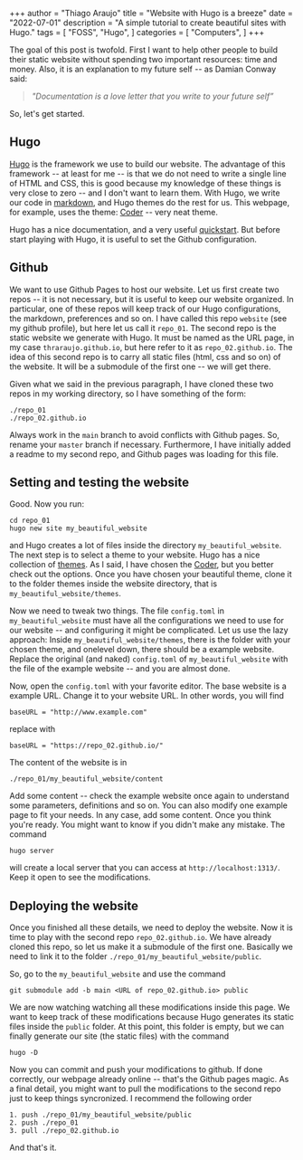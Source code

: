 +++
author = "Thiago Araujo"
title = "Website with Hugo is a breeze"
date = "2022-07-01"
description = "A simple tutorial to create beautiful sites with Hugo."
tags = [
    "FOSS", 
    "Hugo",
]
categories = [
    "Computers",
]
+++

The goal of this post is twofold. First I want to help other people to build their static website 
without spending two important resources: time and money. Also, it is an explanation to my future 
self -- as Damian Conway said: 
> _"Documentation is a love letter that you write to your future self”_

So, let's get started.

## Hugo 

[Hugo](https://gohugo.io/) is the framework we use to build our website. The advantage of this framework 
-- at least for me -- is that we do not need to write a single line of HTML and CSS, this is 
good because my knowledge of these things is very close to zero -- and I don't want to learn them. 
With Hugo, we write our code in [markdown](https://www.markdownguide.org/), and Hugo themes do 
the rest for us. This webpage, for example, uses the theme: 
[Coder](https://themes.gohugo.io/themes/hugo-coder/) -- very neat theme.

Hugo has a nice documentation, and a very useful 
[quickstart](https://gohugo.io/getting-started/quick-start/). But before start playing with 
Hugo, it is useful to set the Github configuration.

## Github 

We want to use Github Pages to host our website. Let us first create two repos -- it is not necessary, 
but it is useful to keep our website organized. In particular, one of these repos will keep 
track of our Hugo configurations, the markdown, preferences and so on. I have called this repo 
`website` (see my github profile), but here let us call it `repo_01`. The second repo is the static 
website we generate with Hugo. It must be named as the URL page, in my case `thraraujo.github.io`, but 
here refer to it as `repo_02.github.io`. The idea of this second repo is to carry all 
static files (html, css and so on) of the website. It will be a submodule of the first one -- we will 
get there. 

Given what we said in the previous paragraph, I have cloned these two repos in my working directory, so 
I have something of the form:

```
./repo_01 
./repo_02.github.io
```

Always work in the `main` branch to avoid conflicts with Github pages. So, rename your 
`master` branch if necessary. Furthermore, I have initially added a readme to my second repo, and Github pages
was loading for this file.

## Setting and testing the website

Good. Now you run:

```
cd repo_01
hugo new site my_beautiful_website
```

and Hugo creates a lot of files inside the directory `my_beautiful_website`. The next step is to 
select a theme to your website. Hugo has a nice collection of [themes](https://themes.gohugo.io/).
As I said, I have chosen the [Coder](https://themes.gohugo.io/themes/hugo-coder/), but you better 
check out the options. Once you have chosen your beautiful theme, clone it to the folder 
themes inside the website directory, that is `my_beautiful_website/themes`.

Now we need to tweak two things. The file `config.toml` in `my_beautiful_website` must have all 
the configurations we need to use for our website -- and configuring it might be complicated. 
Let us use the lazy approach: Inside `my_beautiful_website/themes`, there is the folder with 
your chosen theme, and onelevel down, there should be a example website. Replace the original 
(and naked) `config.toml` of `my_beautiful_website` with the file of the example website -- 
and you are almost done. 

Now, open the `config.toml` with your favorite editor. The base website is a example URL. Change 
it to your website URL. In other words, you will find 

```
baseURL = "http://www.example.com"
```

replace with 

```
baseURL = "https://repo_02.github.io/"
```

The content of the website is in 
```
./repo_01/my_beautiful_website/content
```

Add some content -- check the example website once again to understand some parameters, definitions 
and so on. You can also modify one example page to fit your needs. In any case, add some content. 
Once you think you're ready. You might want to know if you didn't make any mistake. The command 

```
hugo server
```

will create a local server that you can access at `http://localhost:1313/`. Keep it open to see 
the modifications. 


## Deploying the website

Once you finished all these details, we need to deploy the website. Now it is time to play with 
the second repo `repo_02.github.io`. We have already cloned this repo, so let us make it a 
submodule of the first one. Basically we need to link it to the folder 
`./repo_01/my_beautiful_website/public`. 

So, go to the `my_beautiful_website` and use the command 

```
git submodule add -b main <URL of repo_02.github.io> public 
```

We are now watching watching all these modifications inside this page. We want to keep 
track of these modifications because Hugo generates its static files inside the `public` folder. 
At this point, this folder is empty, but we can finally generate our site (the static files) with 
the command

```
hugo -D
```

Now you can commit and push your modifications to github. If done correctly, our webpage already online --
that's the Github pages magic. As a final detail, you might want to pull the modifications to the second 
repo just to keep things syncronized. I recommend the following order 

    1. push ./repo_01/my_beautiful_website/public
    2. push ./repo_01 
    3. pull ./repo_02.github.io

And that's it.

